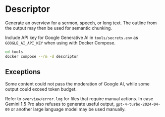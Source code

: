# Descriptor

Generate an overview for a sermon, speech, or long text.
The outline from the output may then be used for semantic chunking.

Include API key for Google Generative AI in `tools/secrets.env` as `GOOGLE_AI_API_KEY` when using with Docker Compose.

```sh
cd tools
docker compose --rm -d descriptor
```

## Exceptions

Some content could not pass the moderation of Google AI, while some output could exceed token budget.

Refer to `overview/error.log` for files that require manual actions. In case Gemini 1.5 Pro also refuses to generate useful output, `gpt-4-turbo-2024-04-09` or another large language model may be used manually.